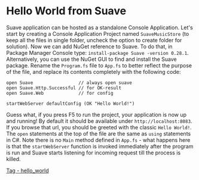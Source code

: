 # Hello World from Suave

Suave application can be hosted as a standalone Console Application. 
Let's start by creating a Console Application Project named `SuaveMusicStore` (to keep all the files in single folder, uncheck the option to create folder for solution).
Now we can add NuGet reference to Suave. To do that, in Package Manager Console type: 
```install-package Suave -version 0.28.1```. 
Alternatively, you can use the NuGet GUI to find and install the Suave package.
Rename the `Program.fs` file to `App.fs` to better reflect the purpose of the file, and replace its contents completely with the following code:


```
open Suave                 // always open suave
open Suave.Http.Successful // for OK-result
open Suave.Web             // for config

startWebServer defaultConfig (OK "Hello World!")
```

Guess what, if you press F5 to run the project, your application is now up and running!
By default it should be available under `http://localhost:8083`.
If you browse that url, you should be greeted with the classic `Hello World!`.
The `open` statements at the top of the file are the same as `using` statements in C#.
Note there is no `Main` method defined in `App.fs` - what happens here is that the `startWebServer` function is invoked immediately after the program is run and Suave starts listening for incoming request till the process is killed.

[Tag - hello_world](https://github.com/theimowski/SuaveMusicStore/tree/hello_world)